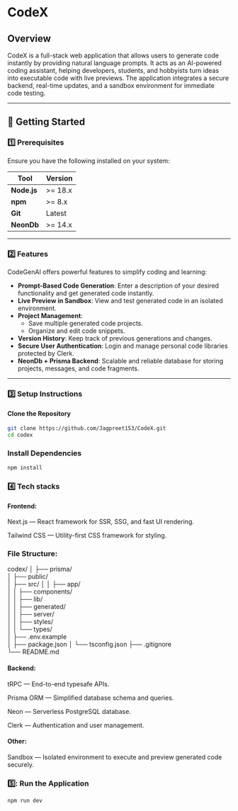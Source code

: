 # CodeX

## Overview

CodeX is a full-stack web application that allows users to generate code instantly by providing natural language prompts. It acts as an AI-powered coding assistant, helping developers, students, and hobbyists turn ideas into executable code with live previews. The application integrates a secure backend, real-time updates, and a sandbox environment for immediate code testing.

---

## 🚀 Getting Started

### 1️⃣ Prerequisites

Ensure you have the following installed on your system:

| Tool         | Version  |
|--------------|----------|
| **Node.js**  | >= 18.x  |
| **npm**      | >= 8.x   |
| **Git**      | Latest   |
| **NeonDb** | >= 14.x |

---

### 2️⃣ Features

CodeGenAI offers powerful features to simplify coding and learning:

- **Prompt-Based Code Generation**: Enter a description of your desired functionality and get generated code instantly.
- **Live Preview in Sandbox**: View and test generated code in an isolated environment.
- **Project Management**:
  - Save multiple generated code projects.
  - Organize and edit code snippets.
- **Version History**: Keep track of previous generations and changes.
- **Secure User Authentication**: Login and manage personal code libraries protected by Clerk.
- **NeonDb + Prisma Backend**: Scalable and reliable database for storing projects, messages, and code fragments.

---

### 3️⃣ Setup Instructions

#### Clone the Repository

```bash
git clone https://github.com/Jagpreet153/CodeX.git
cd codex

```
### Install Dependencies

```bash
npm install
```

### 4️⃣ Tech stacks 

#### Frontend:

Next.js — React framework for SSR, SSG, and fast UI rendering.

Tailwind CSS — Utility-first CSS framework for styling.


### File Structure: 
codex/
│   ├── prisma/                  
│   ├── public/                   
│   ├── src/
│   │   ├── app/                  
│   │   ├── components/           
│   │   ├── lib/                  
│   │   ├── generated/            
│   │   ├── server/                
│   │   ├── styles/               
│   │   └── types/          
│   ├── .env.example         
│   ├── package.json
│   └── tsconfig.json
├── .gitignore                    
└── README.md



#### Backend:
tRPC — End-to-end typesafe APIs.

Prisma ORM — Simplified database schema and queries.

Neon — Serverless PostgreSQL database.

Clerk — Authentication and user management.

#### Other:
Sandbox — Isolated environment to execute and preview generated code securely.

### 5️⃣: Run the Application

```bash
npm run dev
```

